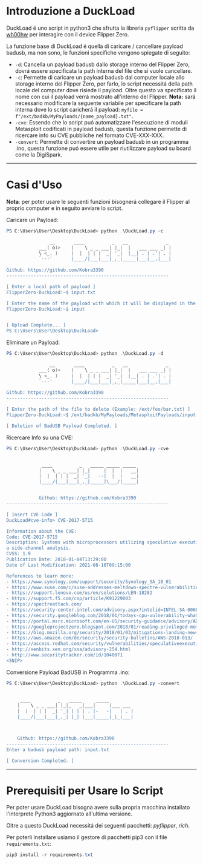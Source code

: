# Introduzione a DuckLoad

DuckLoad é uno script in python3 che sfrutta la libreria `pyflipper` scritta da [wh00hw]([https://link-url-here.org](https://github.com/wh00hw/pyFlipper)https://github.com/wh00hw/pyFlipper) per interagire con il device Flipper Zero.

La funzione base di DuckLoad é quella di caricare / cancellare payload badusb, ma non sono, le funzioni specifiche vengono spiegate di seguito: 

- `-d`: Cancella un payload badusb dallo storage interno del Flipper Zero, dovrá essere specificata la path interna del file che si vuole cancellare.
- `-c`: Permette di caricare un payload badusb dal computer locale allo storage interno del Flipper Zero, per farlo, lo script necessitá della path locale del computer dove risiede il payload. Oltre questo va specificato il nome con cui il payload verrá mostrato all'interno del Flipper. **Nota:** sará necessario modificare la seguente variabile per specificare la path interna dove lo script caricherá il payload: `myfile = f"/ext/badkb/MyPayloads/{name_payload}.txt"`.
- `-cve`: Essendo che lo script puó automatizzare l'esecuzione di moduli Metasploit codificati in payload badusb, questa funzione permette di ricercare info su CVE pubbliche nel formato CVE-XXX-XXX.
- `-convert`: Permette di convertire un payload badusb in un programma .ino, questa funzione puó essere utile per riutilizzare payload su board come la DigiSpark.

---

# Casi d'Uso
**Nota**: per poter usare le seguenti funzioni bisognerá collegare il Flipper al proprio computer e in seguito avviare lo script. 

Caricare un Payload:
```powershell
PS C:\Users\User\Desktop\DuckLoad> python .\DuckLoad.py -c

                __       ____          _   __              _ 
            ___( o)>    |    \ _ _ ___| |_|  |   ___ ___ _| |
            \ <_. )     |  |  | | |  _| '_|  |__| . | .'| . |
            `---'       |____/|___|___|_,_|_____|___|__,|___|
        
Github: https://github.com/Kobra3390
------------------------------------------------------------

[ Enter a local path of payload ]
FlipperZero-DuckLoad:~$ input.txt

[ Enter the name of the payload with which it will be displayed in the Flipper ]
FlipperZero-DuckLoad:~$ input


[ Upload Complete... ]
PS C:\Users\User\Desktop\DuckLoad>
```

Eliminare un Payload:
```powershell
PS C:\Users\User\Desktop\DuckLoad> python .\DuckLoad.py -d

                __       ____          _   __              _ 
            ___( o)>    |    \ _ _ ___| |_|  |   ___ ___ _| |
            \ <_. )     |  |  | | |  _| '_|  |__| . | .'| . |
            `---'       |____/|___|___|_,_|_____|___|__,|___|
        
Github: https://github.com/Kobra3390
------------------------------------------------------------

[ Enter the path of the file to delete (Example: /ext/foo/bar.txt) ]
FlipperZero-DuckLoad:~$ /ext/badkb/MyPayloads/MetasploitPayloads/input.txt          

[ Deletion of BadUSB Payload Completed. ]
```

Ricercare Info su una CVE:
```powershell
PS C:\Users\User\Desktop\DuckLoad> python .\DuckLoad.py -cve


             ____          _   _____ _____ _____ 
            |    \ _ _ ___| |_|     |  |  |   __|
            |  |  | | |  _| '_|   --|  |  |   __|
            |____/|___|___|_,_|_____|\___/|_____|


            Github: https://github.com/Kobra3390
------------------------------------------------------------

[ Insert CVE Code ]
DuckLoad#cve-info> CVE-2017-5715

Information about the CVE:
Code: CVE-2017-5715
Description: Systems with microprocessors utilizing speculative execution and indirect branch prediction may allow unauthorized disclosure of information to an attacker with local user access via 
a side-channel analysis.
CVSS: 1.9
Publication Date: 2018-01-04T13:29:00
Date of Last Modification: 2021-08-16T09:15:00

References to learn more:
- https://www.synology.com/support/security/Synology_SA_18_01
- https://www.suse.com/c/suse-addresses-meltdown-spectre-vulnerabilities/
- https://support.lenovo.com/us/en/solutions/LEN-18282
- https://support.f5.com/csp/article/K91229003
- https://spectreattack.com/
- https://security-center.intel.com/advisory.aspx?intelid=INTEL-SA-00088&languageid=en-fr
- https://security.googleblog.com/2018/01/todays-cpu-vulnerability-what-you-need.html
- https://portal.msrc.microsoft.com/en-US/security-guidance/advisory/ADV180002
- https://googleprojectzero.blogspot.com/2018/01/reading-privileged-memory-with-side.html
- https://blog.mozilla.org/security/2018/01/03/mitigations-landing-new-class-timing-attack/
- https://aws.amazon.com/de/security/security-bulletins/AWS-2018-013/
- https://access.redhat.com/security/vulnerabilities/speculativeexecution
- http://xenbits.xen.org/xsa/advisory-254.html
- http://www.securitytracker.com/id/1040071
<SNIP>
```

Conversione Payload BadUSB in Programma .ino:
```powershell
PS C:\Users\User\Desktop\DuckLoad> python .\DuckLoad.py -convert
   

     ____          _   _____     _____
    |    \ _ _ ___| |_|_   _|___|     |___ ___ 
    |  |  | | |  _| '_| | | | . |-   -|   | . |
    |____/|___|___|_,_| |_| |___|_____|_|_|___|



    Github: https://github.com/Kobra3390
------------------------------------------------------------
Enter a badusb payload path: input.txt

[ Conversion Completed. ]
```

---

# Prerequisiti per Usare lo Script
Per poter usare DuckLoad bisogna avere sulla propria macchina installato l'interprete Python3 aggiornato all'ultima versione. 

Oltre a questo DuckLoad necessitá dei seguenti pacchetti: _pyflipper_, _rich_.

Per poterli installare usiamo il gestore di pacchetti pip3 con il file `requirements.txt`:

```powershell
pip3 install -r requirements.txt
```




























